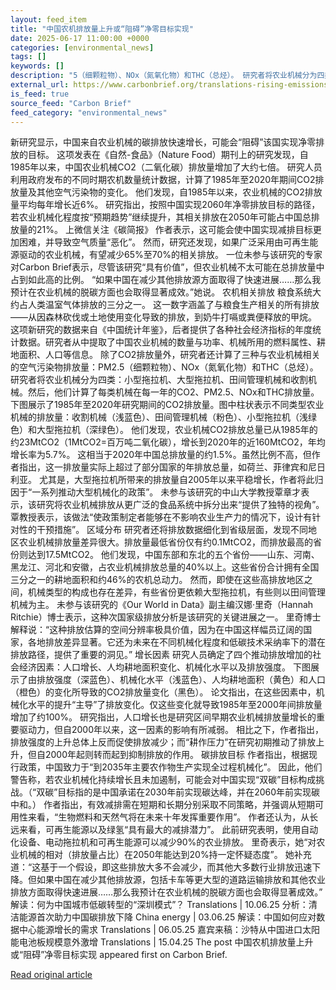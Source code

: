 ```yaml
---
layout: feed_item
title: "中国农机排放量上升或“阻碍”净零目标实现"
date: 2025-06-17 11:00:00 +0000
categories: [environmental_news]
tags: []
keywords: []
description: "5（细颗粒物）、NOx（氮氧化物）和THC（总烃）。 研究者将农业机械分为四类：小型拖拉机、大型拖拉机、田间管理机械和收割机械。然后，他们计算了每类机械在每一年的CO2、PM2"
external_url: https://www.carbonbrief.org/translations-rising-emissions-from-farm-equipment-could-hinder-chinas-net-zero-goals/
is_feed: true
source_feed: "Carbon Brief"
feed_category: "environmental_news"
---
```


新研究显示，中国来自农业机械的碳排放快速增长，可能会“阻碍”该国实现净零排放的目标。 这项发表在《自然-食品》（Nature Food）期刊上的研究发现，自1985年以来，中国农业机械CO2（二氧化碳）排放量增加了大约七倍。 研究人员利用政府发布的不同时期农机数量统计数据，计算了1985年至2020年期间CO2排放量及其他空气污染物的变化。 他们发现，自1985年以来，农业机械的CO2排放量平均每年增长近6%。 研究指出，按照中国实现2060年净零排放目标的路径，若农业机械化程度按“预期趋势”继续提升，其相关排放在2050年可能占中国总排放量的21%。 上微信关注《碳简报》 作者表示，这可能会使中国实现减排目标更加困难，并导致空气质量“恶化”。 然而，研究还发现，如果广泛采用由可再生能源驱动的农业机械，有望减少65%至70%的相关排放。 一位未参与该研究的专家对Carbon Brief表示，尽管该研究“具有价值”，但农业机械不太可能在总排放量中占到如此高的比例。 “如果中国在减少其他排放源方面取得了快速进展……那么我预计在农业机械的脱碳方面也会取得显著成效。”她说。 农机相关排放 粮食系统大约占人类温室气体排放的三分之一。 这一数字涵盖了与粮食生产相关的所有排放——从因森林砍伐或土地使用变化导致的排放，到奶牛打嗝或粪便释放的甲烷。 这项新研究的数据来自《中国统计年鉴》，后者提供了各种社会经济指标的年度统计数据。研究者从中提取了中国农业机械的数量与功率、机械所用的燃料属性、耕地面积、人口等信息。 除了CO2排放量外，研究者还计算了三种与农业机械相关的空气污染物排放量：PM2.5（细颗粒物）、NOx（氮氧化物）和THC（总烃）。 研究者将农业机械分为四类：小型拖拉机、大型拖拉机、田间管理机械和收割机械。然后，他们计算了每类机械在每一年的CO2、PM2.5、NOx和THC排放量。 下图展示了1985年至2020年研究期间的CO2排放量。图中柱状表示不同类型农业机械的排放量：收割机械（浅蓝色）、田间管理机械（粉色）、小型拖拉机（浅绿色）和大型拖拉机（深绿色）。 他们发现，农业机械CO2排放总量已从1985年的约23MtCO2（1MtCO2=百万吨二氧化碳），增长到2020年的近160MtCO2，年均增长率为5.7%。 这相当于2020年中国总排放量的约1.5%。虽然比例不高，但作者指出，这一排放量实际上超过了部分国家的年排放总量，如荷兰、菲律宾和尼日利亚。 尤其是，大型拖拉机所带来的排放量自2005年以来平稳增长，作者将此归因于“一系列推动大型机械化的政策”。 未参与该研究的中山大学教授覃章才表示，该研究将农业机械排放从更广泛的食品系统中拆分出来“提供了独特的视角”。覃教授表示，该做法“使政策制定者能够在不影响农业生产力的情况下，设计有针对性的干预措施”。 区域分布 研究者还将排放数据细化到省级层面，发现不同地区农业机械排放量差异很大。排放量最低省份仅有约0.1MtCO2，而排放最高的省份则达到17.5MtCO2。 他们发现，中国东部和东北的五个省份——山东、河南、黑龙江、河北和安徽，占农业机械排放总量的40%以上。这些省份合计拥有全国三分之一的耕地面积和约46%的农机总动力。 然而，即使在这些高排放地区之间，机械类型的构成也存在差异，有些省份更依赖大型拖拉机，有些则以田间管理机械为主。 未参与该研究的《Our World in Data》副主编汉娜·里奇（Hannah Ritchie）博士表示，这种次国家级排放分析是该研究的关键进展之一。 里奇博士解释说：“这种排放估算的空间分辨率极具价值，因为在中国这样幅员辽阔的国家，各地排放差异显著。它还为未来在不同机械化程度和低碳技术采纳率下的潜在排放路径，提供了重要的洞见。” 增长因素 研究人员确定了四个推动排放增加的社会经济因素：人口增长、人均耕地面积变化、机械化水平以及排放强度。 下图展示了由排放强度（深蓝色）、机械化水平（浅蓝色）、人均耕地面积（黄色）和人口（橙色）的变化所导致的CO2排放量变化（黑色）。 论文指出，在这些因素中，机械化水平的提升“主导”了排放变化。仅这些变化就导致1985年至2000年间排放量增加了约100%。 研究指出，人口增长也是研究区间早期农业机械排放量增长的重要驱动力，但自2000年以来，这一因素的影响有所减弱。 相比之下，作者指出，排放强度的上升总体上反而促使排放减少；而“耕作压力”在研究初期推动了排放上升，但自2000年起则转而起到抑制排放的作用。 碳排放目标 作者指出，根据现行政策，中国致力于“到2035年主要农作物生产实现全过程机械化”。 因此，他们警告称，若农业机械化持续增长且未加遏制，可能会对中国实现“双碳”目标构成挑战。（“双碳”目标指的是中国承诺在2030年前实现碳达峰，并在2060年前实现碳中和。） 作者指出，有效减排需在短期和长期分别采取不同策略，并强调从短期可用性来看，“生物燃料和天然气将在未来十年发挥重要作用”。 作者还认为，从长远来看，可再生能源以及绿氢“具有最大的减排潜力”。 此前研究表明，使用自动化设备、电动拖拉机和可再生能源可以减少90%的农业排放。 里奇表示，她“对农业机械的相对（排放量占比）在2050年能达到20%持一定怀疑态度”。 她补充道：“这基于一个假设，即这些排放大多不会减少，而其他大多数行业排放迅速下降。但如果中国在减少其他排放源，包括卡车等更大型的道路运输排放和其他农业排放方面取得快速进展……那么我预计在农业机械的脱碳方面也会取得显著成效。” 解读：何为中国城市低碳转型的“深圳模式”？ Translations | 10.06.25 分析：清洁能源首次助力中国碳排放下降 China energy | 03.06.25 解读：中国如何应对数据中心能源增长的需求 Translations | 06.05.25 嘉宾来稿：沙特从中国进口太阳能电池板规模意外激增 Translations | 15.04.25 The post 中国农机排放量上升或“阻碍”净零目标实现 appeared first on Carbon Brief.

[Read original article](https://www.carbonbrief.org/translations-rising-emissions-from-farm-equipment-could-hinder-chinas-net-zero-goals/)

